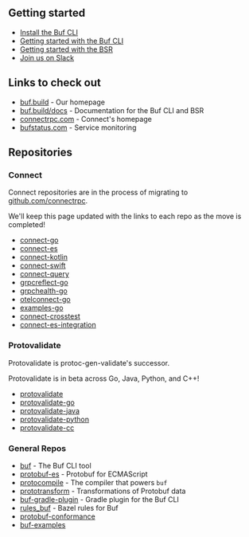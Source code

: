## Getting started

- [Install the Buf CLI](https://buf.build/docs/installation)
- [Getting started with the Buf CLI](https://buf.build/docs/tutorials/getting-started-with-buf-cli)
- [Getting started with the BSR](https://docs.buf.build/tutorials/getting-started-with-bsr)
- [Join us on Slack](https://buf.build/links/slack)

## Links to check out

- [buf.build](https://buf.build/) - Our homepage
- [buf.build/docs](https://buf.build/docs) - Documentation for the Buf CLI and BSR
- [connectrpc.com](https://connectrpc.com/) - Connect's homepage
- [bufstatus.com](https://www.bufstatus.com/) - Service monitoring

## Repositories

### Connect

Connect repositories are in the process of migrating to [github.com/connectrpc](https://github.com/connectrpc).

We'll keep this page updated with the links to each repo as the move is completed!

- [connect-go](https://github.com/connectrpc/connect-go)
- [connect-es](https://github.com/bufbuild/connect-es)
- [connect-kotlin](https://github.com/bufbuild/connect-kotlin)
- [connect-swift](https://github.com/bufbuild/connect-swift)
- [connect-query](https://github.com/bufbuild/connect-query)
- [grpcreflect-go](https://github.com/connectrpc/grpcreflect-go)
- [grpchealth-go](https://github.com/connectrpc/grpchealth-go)
- [otelconnect-go](https://github.com/connectrpc/otelconnect-go)
- [examples-go](https://github.com/connectrpc/examples-go)
- [connect-crosstest](https://github.com/bufbuild/connect-crosstest)
- [connect-es-integration](https://github.com/bufbuild/connect-es-integration)

### Protovalidate

Protovalidate is protoc-gen-validate's successor.

Protovalidate is in beta across Go, Java, Python, and C++!

- [protovalidate](https://github.com/bufbuild/protovalidate)
- [protovalidate-go](https://github.com/bufbuild/protovalidate-go)
- [protovalidate-java](https://github.com/bufbuild/protovalidate-java)
- [protovalidate-python](https://github.com/bufbuild/protovalidate-python)
- [protovalidate-cc](https://github.com/bufbuild/protovalidate-cc)

### General Repos

- [buf](https://github.com/bufbuild/buf) - The Buf CLI tool
- [protobuf-es](https://github.com/bufbuild/protobuf-es) - Protobuf for ECMAScript
- [protocompile](https://github.com/bufbuild/protocompile) - The compiler that powers `buf`
- [prototransform](https://github.com/bufbuild/prototransform) - Transformations of Protobuf data
- [buf-gradle-plugin](https://github.com/bufbuild/buf-gradle-plugin) - Gradle plugin for the Buf CLI
- [rules_buf](https://github.com/bufbuild/rules_buf) - Bazel rules for Buf
- [protobuf-conformance](https://github.com/bufbuild/protobuf-conformance)
- [buf-examples](https://github.com/bufbuild/buf-examples)
